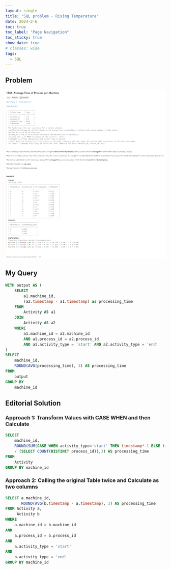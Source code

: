 ```yaml
---
layout: single
title: "SQL problem - Rising Temperature"
date: 2024-2-6
toc: true
toc_label: "Page Navigation"
toc_sticky: true
show_date: true
# classes: wide
tags:
  - SQL
---
```


## Problem

[![problem-1661](/assets/images/2024-02-06_22-05-58-problem-1661.png)](/assets/images/2024-02-06_22-05-58-problem-1661.png)

## My Query

```sql
WITH output AS (
    SELECT
        a1.machine_id,
        (a2.timestamp - a1.timestamp) as processing_time
    FROM
        Activity AS a1
    JOIN
        Activity AS a2
    WHERE
        a1.machine_id = a2.machine_id
        AND a1.process_id = a2.process_id
        AND a1.activity_type = 'start' AND a2.activity_type = 'end'
)
SELECT
    machine_id,
    ROUND(AVG(processing_time), 3) AS processing_time
FROM
    output
GROUP BY
    machine_id
```

## Editorial Solution

### Approach 1: Transform Values with CASE WHEN and then Calculate

```sql
SELECT
    machine_id,
    ROUND(SUM(CASE WHEN activity_type='start' THEN timestamp*-1 ELSE timestamp END)*1.0
    / (SELECT COUNT(DISTINCT process_id)),3) AS processing_time
FROM
    Activity
GROUP BY machine_id
```

### Approach 2: Calling the original Table twice and Calculate as two columns

```sql
SELECT a.machine_id,
       ROUND(AVG(b.timestamp - a.timestamp), 3) AS processing_time
FROM Activity a,
     Activity b
WHERE
    a.machine_id = b.machine_id
AND
    a.process_id = b.process_id
AND
    a.activity_type = 'start'
AND
    b.activity_type = 'end'
GROUP BY machine_id
```
